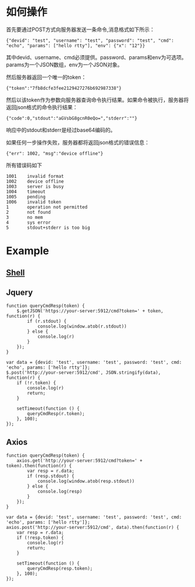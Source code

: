 # 如何操作

首先要通过POST方式向服务器发送一条命令,消息格式如下所示：

    {"devid": "test", "username": "test", "password": "test", "cmd": "echo", "params": ["hello rtty"], "env": {"x": "12"}}

其中devid、username、cmd必须提供。password、params和env为可选项。params为一个JSON数组，env为一个JSON对象。

然后服务器返回一个唯一的token：

    {"token":"7fb8dcfe3fee2129427276b692987338"}

然后以该token作为参数向服务器查询命令执行结果。如果命令被执行，服务器将返回json格式的命令执行结果：

    {"code":0,"stdout":"aGVsbG8gcnR0eQo=","stderr":""}

响应中的stdout和stderr是经过base64编码的。

如果任何一步操作失败，服务器都将返回json格式的错误信息：
    
    {"err": 1002, "msg":"device offline"}


所有错误码如下

    1001    invalid format
    1002    device offline
    1003    server is busy
    1004    timeout
    1005    pending
    1006    invalid token
    1       operation not permitted
    2       not found
    3       no mem
    4       sys error
    5       stdout+stderr is too big

# Example
## [Shell](/tools/sendcmd.sh)

## Jquery

    function queryCmdResp(token) {
        $.getJSON('https://your-server:5912/cmd?token=' + token, function(r) {
            if (r.stdout) {
                console.log(window.atob(r.stdout))
            } else {
                console.log(r)
            }
        });
    }

    var data = {devid: 'test', username: 'test', password: 'test', cmd: 'echo', params: ['hello rtty']};
    $.post('http://your-server:5912/cmd', JSON.stringify(data), function(r) {
        if (!r.token) {
            console.log(r)
            return;
        }
        
        setTimeout(function () {
            queryCmdResp(r.token);
        }, 100);
    });

## Axios

    function queryCmdResp(token) {
        axios.get('http://your-server:5912/cmd?token=' + token).then(function(r) {
            var resp = r.data;
            if (resp.stdout) {
                console.log(window.atob(resp.stdout))
            } else {
                console.log(resp)
            }
        });
    }

    var data = {devid: 'test', username: 'test', password: 'test', cmd: 'echo', params: ['hello rtty']};
    axios.post('http://your-server:5912/cmd', data).then(function(r) {
        var resp = r.data;
        if (!resp.token) {
            console.log(r)
            return;
        }
        
        setTimeout(function () {
            queryCmdResp(resp.token);
        }, 100);
    });
